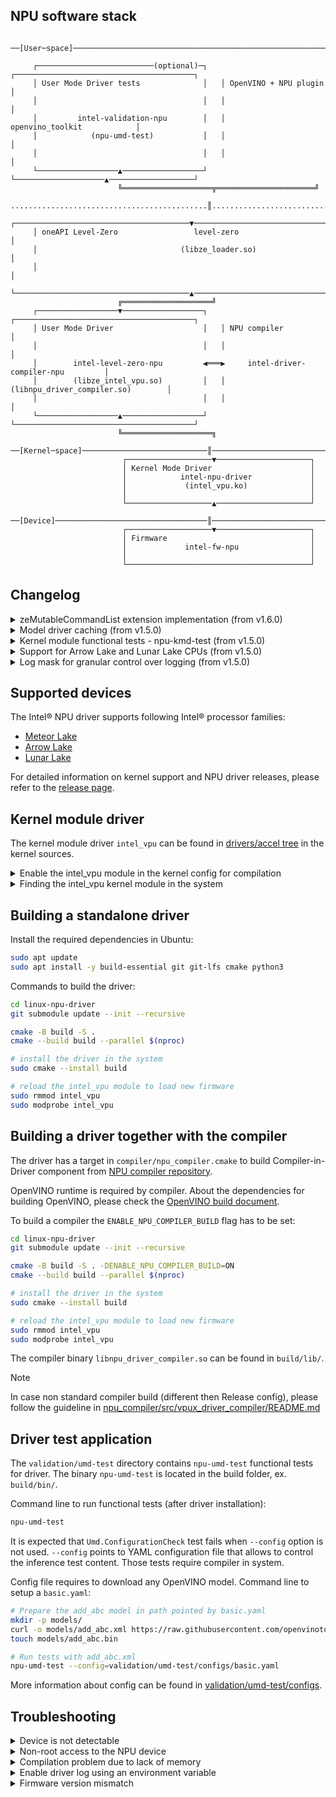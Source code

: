 <!---

Copyright (C) 2022-2025 Intel Corporation

SPDX-License-Identifier: MIT

-->

## NPU software stack

```
 ──[User─space]──────────────────────────────────────────────────────────────────────────────
                                                                                             
     ┌──────────────────────────(optional)─┐   ┌────────────────────────────────────────┐    
     │ User Mode Driver tests              │   │ OpenVINO + NPU plugin                  │    
     │                                     │   │                                        │    
     │         intel-validation-npu        │   │            openvino_toolkit            │    
     │            (npu-umd-test)           │   │                                        │
     │                                     │   │                                        │    
     └──────────────────▲──────────────────┘   └────────────────────▲───────────────────┘    
                        ╚════════════════════╦══════════════════════╝                        
 ............................................║.............................................. 
     ┌───────────────────────────────────────▼──────────────────────────────────────────┐    
     │ oneAPI Level-Zero                 level-zero                                     │    
     │                                (libze_loader.so)                                 │    
     │                                                                                  │    
     └───────────────────────────────────────▲──────────────────────────────────────────┘    
                        ╔════════════════════╝                                               
     ┌──────────────────▼──────────────────┐   ┌────────────────────────────────────────┐    
     │ User Mode Driver                    │   │ NPU compiler                           │    
     │                                     │   │                                        │    
     │        intel-level-zero-npu         ◀═══▶     intel-driver-compiler-npu         │    
     │        (libze_intel_vpu.so)         │   │     (libnpu_driver_compiler.so)        │    
     │                                     │   │                                        │    
     └──────────────────▲──────────────────┘   └────────────────────────────────────────┘    
                        ╚════════════════════╗                                               
 ──[Kernel─space]────────────────────────────║───────────────────────────────────────────────
                         ┌───────────────────▼─────────────────────┐                         
                         │ Kernel Mode Driver                      │                         
                         │            intel-npu-driver             │                         
                         │             (intel_vpu.ko)              │                         
                         │                                         │                         
                         └───────────────────▲─────────────────────┘                         
 ──[Device]──────────────────────────────────║────────────────────────────────────────────── 
                         ┌───────────────────▼─────────────────────┐                         
                         │ Firmware                                │                         
                         │             intel-fw-npu                │                         
                         │                                         │                         
                         └─────────────────────────────────────────┘                         
```

## Changelog


<details>
<summary>zeMutableCommandList extension implementation (from v1.6.0)</summary>

Implemented zeMutableCommandList extension from Level Zero API in v1.6.0 driver
release. This feature allows to change arguments of inference recorded in
zeCommandList by zeGraph->appendGraphExecute call. Using zeMutableCommandList
user can easily exchange argument of Graph Execute without recording new
command.

Ref.:
https://spec.oneapi.io/level-zero/latest/core/EXT_Exp_MutableCommandList.html#mutable-command-list

</details>

<details>
<summary>Model driver caching (from v1.5.0)</summary>

Starting from v1.5.0 release the driver allows to cache compiled model in
filesystem. Whenever user compiles a model (using zeGraphCreate), the driver
saves the compiled model representation in the user directory
`~/.cache/ze_intel_npu_cache/` or in the directory specified in
`ZE_INTEL_NPU_CACHE_DIR` environment variable. The cache directory size is
controlled by the driver. Whenever the cache directory exceeds 1GB the least
used compiled models are removed to save the filesystem space.

|Environment variable|Description|
|---|---|
|ZE_INTEL_NPU_CACHE_DIR=<path>|The cache path. Set it to empty ("") to disable driver cache|
|ZE_INTEL_NPU_CACHE_SIZE=<unsigned>|The cache directory size. Whenever the cached files exceeds the size, some cached files are removed using the least recently used strategy|

</details>

<details>
<summary>Kernel module functional tests - npu-kmd-test (from v1.5.0)</summary>

Introduced `npu-kmd-test` in v1.5.0 release that can be used for `intel_vpu`
module validation. `npu-kmd-test` is built together with the driver and can be
found in `<build-dir>/bin`

</details>

<details>
<summary>Support for Arrow Lake and Lunar Lake CPUs (from v1.5.0)</summary>

In v1.5.0 release introduced support for Arrow Lake and Lunar Lake family processors.

</details>

<details>
<summary>Log mask for granular control over logging (from v1.5.0)</summary>

In v1.5.0 release there is new environment variable `ZE_INTEL_NPU_LOGMASK` that
allows the user to enable specific log groups in driver. The
`ZE_INTEL_NPU_LOGLEVEL` variable is used to enable logging. The available log
level has been reduced to `ERROR`, `WARNING` and `INFO`. Whenever `INFO` is
set, the `ZE_INTEL_NPU_LOGMASK` allows to target specific log group. The log
group are listed in
[umd/vpu_driver/source/utilities/log.hpp](../umd/vpu_driver/source/utilities/log.hpp#L19)

```bash
# Set log level to INFO
export ZE_INTEL_NPU_LOGLEVEL=INFO

# Set log mask to only print from DEVICE, DRIVER and CACHE groups
export ZE_INTEL_NPU_LOGMASK=$((1<<4|1<<3|1<<17))
```

</details>

## Supported devices

The Intel® NPU driver supports following Intel® processor families:

* [Meteor Lake](https://ark.intel.com/content/www/us/en/ark/products/codename/90353/products-formerly-meteor-lake.html)
* [Arrow Lake](https://www.intel.com/content/www/us/en/ark/products/codename/225837/products-formerly-arrow-lake.html)
* [Lunar Lake](https://www.intel.com/content/www/us/en/ark/products/codename/213792/products-formerly-lunar-lake.html)

For detailed information on kernel support and NPU driver releases, please refer to the [release
page](https://github.com/intel/linux-npu-driver/releases).

## Kernel module driver

The kernel module driver `intel_vpu` can be found in [drivers/accel
tree](https://git.kernel.org/pub/scm/linux/kernel/git/stable/linux.git/tree/drivers/accel/ivpu?h=v6.8.1)
in the kernel sources.

<details>
<summary>Enable the intel_vpu module in the kernel config for compilation</summary>

In the Kernel Menu Configuration from `Device Driver` select `Compute Acceleration Framework`
and set "modularize" for `Intel NPU (Neural Processing Unit)`.
</details>
<details>
<summary>Finding the intel_vpu kernel module in the system</summary>

```bash
# check if the intel_vpu exists is in the system
modinfo intel_vpu

# check if the intel_vpu is loaded in the kernel
lsmod | grep intel_vpu

# if the previous command nothing produced, load the intel_vpu
sudo modprobe intel_vpu

# verify that the intel_vpu has been loaded successfully
sudo dmesg | tail -n 20

# check if accel device is available
ls /dev/accel/accel0
```
</details>

## Building a standalone driver

Install the required dependencies in Ubuntu:
```bash
sudo apt update
sudo apt install -y build-essential git git-lfs cmake python3
```

Commands to build the driver:
```bash
cd linux-npu-driver
git submodule update --init --recursive

cmake -B build -S .
cmake --build build --parallel $(nproc)

# install the driver in the system
sudo cmake --install build

# reload the intel_vpu module to load new firmware
sudo rmmod intel_vpu
sudo modprobe intel_vpu
```

## Building a driver together with the compiler

The driver has a target in `compiler/npu_compiler.cmake` to build
Compiler-in-Driver component from [NPU compiler repository](https://github.com/openvinotoolkit/npu_compiler/tree/develop/src/vpux_driver_compiler).

OpenVINO runtime is required by compiler. About the dependencies for building OpenVINO,
please check the [OpenVINO build document](https://github.com/openvinotoolkit/openvino/blob/master/docs/dev/build.md).

To build a compiler the `ENABLE_NPU_COMPILER_BUILD` flag has to be set:
```bash
cd linux-npu-driver
git submodule update --init --recursive

cmake -B build -S . -DENABLE_NPU_COMPILER_BUILD=ON
cmake --build build --parallel $(nproc)

# install the driver in the system
sudo cmake --install build

# reload the intel_vpu module to load new firmware
sudo rmmod intel_vpu
sudo modprobe intel_vpu
```

The compiler binary `libnpu_driver_compiler.so` can be found in `build/lib/`.

> [!Note]
> In case non standard compiler build (different then Release config), please follow the guideline
> in [npu_compiler/src/vpux_driver_compiler/README.md](https://github.com/openvinotoolkit/npu_compiler/blob/develop/src/vpux_driver_compiler/README.md#how-to-build-related-targets-locally)

## Driver test application

The `validation/umd-test` directory contains `npu-umd-test` functional tests for driver.
The binary `npu-umd-test` is located in the build folder, ex. `build/bin/`.

Command line to run functional tests (after driver installation):

```bash
npu-umd-test
```

It is expected that `Umd.ConfigurationCheck` test fails when `--config` option
is not used. `--config` points to YAML configuration file that allows to
control the inference test content. Those tests require compiler in system.

Config file requires to download any OpenVINO model. Command line to setup a
`basic.yaml`:
```bash
# Prepare the add_abc model in path pointed by basic.yaml
mkdir -p models/
curl -o models/add_abc.xml https://raw.githubusercontent.com/openvinotoolkit/openvino/master/src/core/tests/models/ir/add_abc.xml
touch models/add_abc.bin

# Run tests with add_abc.xml
npu-umd-test --config=validation/umd-test/configs/basic.yaml
```

More information about config can be found in [validation/umd-test/configs](/validation/umd-test/configs).

## Troubleshooting

<details>
<summary>Device is not detectable</summary>

To check if device is available the user can use `npu-umd-test` or `hello_query_device` from the OpenVINO sample applications.
To debug missing NPU device, the `strace` allows to trace system calls that initalize the device.

```bash
# Record system calls using strace and npu-umd-test
$ strace -o strace.log --trace=file ./build/bin/npu-umd-test
...
# Or using OpenVINO python API
$ strace -o strace.log --trace=file python -c "from openvino import Core; print(Core().available_devices)"
...

# Check system calls that opens NPU libraries and device
$ grep -E "(accel|libnpu_|libze_)" strace.log
...
# Check if OneApi Level Zero loader is found in system
openat(AT_FDCWD, "/lib/x86_64-linux-gnu/libze_loader.so.1", O_RDONLY|O_CLOEXEC) = 3
....
# Ingore libze_intel_vpu.so.1, this is legacy library
openat(AT_FDCWD, "/usr/lib/x86_64-linux-gnu/libze_intel_vpu.so.1", O_RDONLY|O_CLOEXEC) = -1 ENOENT (No such file or directory)
...
# Check if driver library is found
openat(AT_FDCWD, "/lib/x86_64-linux-gnu/libze_intel_npu.so.1", O_RDONLY|O_CLOEXEC) = 3
...
# Check if driver successfully open accel0. Check next section if failed
openat(AT_FDCWD, "/dev/accel/accel0", O_RDWR|O_NOFOLLOW|O_CLOEXEC) = 3
...
# Check if compiler is found
openat(AT_FDCWD, "/lib/x86_64-linux-gnu/libnpu_driver_compiler.so", O_RDONLY|O_CLOEXEC) = 3
...
```
</details>

<details>
<summary>Non-root access to the NPU device</summary>

To access the NPU device, the user must be in the "render" or "video" group.
A group depends on system configuration:
```bash
# check user groups
groups

# add user to the "render" group
sudo usermod -a -G render <user-name>

# log out and log in to apply the new group
```

The patch for systemd to set the "render" group for accel subsystem has been merged,
but might not be available in your Linux distribution. See
[systemd change](https://github.com/systemd/systemd/pull/27785).

If setting the "render" group does not resolve the non-root access issue,
this must be done by an administrator manually:
```bash
# check device permissions
ls -l /dev/accel/

# change group for accel device
sudo chown root:render /dev/accel/accel0

# allow to read/write from device for group
sudo chmod g+rw /dev/accel/accel0

# check final permissions
$ ls -lah /dev/accel/accel0
crw-rw---- 1 root render 261, 0 Jan 31 15:58 /dev/accel/accel0
```
</details>

<details>
<summary>Compilation problem due to lack of memory</summary>

The compilation may fail due to memory shortage. The recommendation is to use the Ninja generator
instead of Unix Makefiles and extending swap memory. If it does not help, please
[file a new issue](https://github.com/intel/linux-npu-driver/issues/new).

</details>

<details>
<summary>Enable driver log using an environment variable</summary>

Valid logging levels are `ERROR`, `WARNING`, `INFO` (and `VERBOSE` for driver
older than v1.5.0 release)

Seting the logging level using the `ZE_INTEL_NPU_LOGLEVEL` environment variable:
```bash
export ZE_INTEL_NPU_LOGLEVEL=<logging_level>
```

Command to clear an exported value:
```bash
unset ZE_INTEL_NPU_LOGLEVEL
```

Setting `ZE_INTEL_NPU_LOGMASK` allows to print specific log groups in driver.
The log group are listed in
[umd/vpu_driver/source/utilities/log.hpp](../umd/vpu_driver/source/utilities/log.hpp#L19)

```bash
# Set log level to INFO to enable LOGMASK
export ZE_INTEL_NPU_LOGLEVEL=INFO

# Set log mask to only print from DEVICE, DRIVER and CACHE groups
export ZE_INTEL_NPU_LOGMASK=$((1<<4|1<<3|1<<17))
```

</details>

<details>
<summary>Firmware version mismatch</summary>

The user can use different kernel and firmware combination for NPU device. The
user might receive the following error message:

```bash
ERROR! MAPPED_INFERENCE_VERSION is NOT compatible with the ELF Expected: 6.1.0 vs received: 7.0.0
```

It means that NPU compiler mismatches the NPU firmware. To fix this issue the
user needs to upgrade the firmware. Firmware update should be done from
driver repository using release tag that matches the NPU compiler:

```bash
cmake -B build -S .
cmake --install build/ --component fw-npu --prefix /
```
</details>